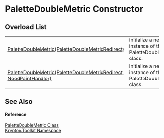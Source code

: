 # PaletteDoubleMetric Constructor


## Overload List
<table>
<tr>
<td><a href="912c7f3e-d7e8-750a-e14d-6b8618105e75.md">PaletteDoubleMetric(PaletteDoubleMetricRedirect)</a></td>
<td>Initialize a new instance of the PaletteDoubleMetric class.</td></tr>
<tr>
<td><a href="e875130d-0d67-1901-b7fc-b139f319b781.md">PaletteDoubleMetric(PaletteDoubleMetricRedirect, NeedPaintHandler)</a></td>
<td>Initialize a new instance of the PaletteDoubleMetric class.</td></tr>
</table>

## See Also


#### Reference
<a href="2b86d5df-ad2d-fa2c-ef8d-2ac7e7ed808c.md">PaletteDoubleMetric Class</a>  
<a href="79d2eac2-21f4-54ff-7552-b20c33c30600.md">Krypton.Toolkit Namespace</a>  
